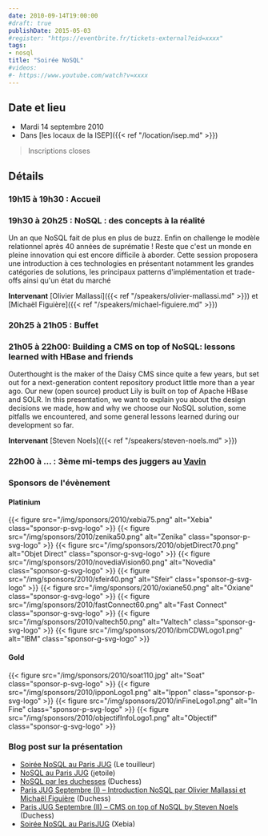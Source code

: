```yaml
---
date: 2010-09-14T19:00:00
#draft: true
publishDate: 2015-05-03
#register: "https://eventbrite.fr/tickets-external?eid=xxxx"
tags:
- nosql
title: "Soirée NoSQL"
#videos:
#- https://www.youtube.com/watch?v=xxxx
---
```


## Date et lieu

* Mardi 14 septembre 2010
* Dans [les locaux de la ISEP]({{< ref "/location/isep.md" >}})

> Inscriptions closes

## Détails

### 19h15 à 19h30 : Accueil

### 19h30 à 20h25 : NoSQL : des concepts à la réalité

Un an que NoSQL fait de plus en plus de buzz. Enfin on challenge le modèle relationnel après 40 années de suprématie ! Reste que c'est un monde en pleine innovation qui est encore difficile à aborder. Cette session proposera une introduction à ces technologies en présentant notamment les grandes catégories de solutions, les principaux patterns d'implémentation et trade-offs ainsi qu'un état du marché

**Intervenant**  [Olivier Mallassi]({{< ref "/speakers/olivier-mallassi.md" >}}) et [Michaël Figuière]({{< ref "/speakers/michael-figuiere.md" >}})

### 20h25 à 21h05 : Buffet

### 21h05 à 22h00: Building a CMS on top of NoSQL: lessons learned with HBase and friends

Outerthought is the maker of the Daisy CMS since quite a few years, but set out for a next-generation content repository product little more than a year ago. Our new (open source) product Lily is built on top of Apache HBase and SOLR. In this presentation, we want to explain you about the design decisions we made, how and why we choose our NoSQL solution, some pitfalls we encountered, and some general lessons learned during our development so far.

**Intervenant**  [Steven Noels]({{< ref "/speakers/steven-noels.md" >}})

### 22h00 à  ... : 3ème mi-temps des juggers au [Vavin](https://www.google.com/maps/dir//48.84398,2.330533/@48.8439685,2.2603067,12z)

### Sponsors de l'évènement

#### Platinium

{{< figure src="/img/sponsors/2010/xebia75.png" alt="Xebia" class="sponsor-p-svg-logo" >}}
{{< figure src="/img/sponsors/2010/zenika50.png" alt="Zenika" class="sponsor-p-svg-logo" >}}
{{< figure src="/img/sponsors/2010/objetDirect70.png" alt="Objet Direct" class="sponsor-g-svg-logo" >}}
{{< figure src="/img/sponsors/2010/novediaVision60.png" alt="Novedia" class="sponsor-g-svg-logo" >}}
{{< figure src="/img/sponsors/2010/sfeir40.png" alt="Sfeir" class="sponsor-g-svg-logo" >}}
{{< figure src="/img/sponsors/2010/oxiane50.png" alt="Oxiane" class="sponsor-g-svg-logo" >}}
{{< figure src="/img/sponsors/2010/fastConnect60.png" alt="Fast Connect" class="sponsor-g-svg-logo" >}}
{{< figure src="/img/sponsors/2010/valtech50.png" alt="Valtech" class="sponsor-g-svg-logo" >}}
{{< figure src="/img/sponsors/2010/ibmCDWLogo1.png" alt="IBM" class="sponsor-g-svg-logo" >}}

#### Gold

{{< figure src="/img/sponsors/2010/soat110.jpg" alt="Soat" class="sponsor-p-svg-logo" >}}
{{< figure src="/img/sponsors/2010/ipponLogo1.png" alt="Ippon" class="sponsor-p-svg-logo" >}}
{{< figure src="/img/sponsors/2010/inFineLogo1.png" alt="In Fine" class="sponsor-p-svg-logo" >}}
{{< figure src="/img/sponsors/2010/objectifInfoLogo1.png" alt="Objectif" class="sponsor-g-svg-logo" >}}

### Blog post sur la présentation

* [Soirée NoSQL au Paris JUG](http://www.touilleur-express.fr/2010/09/15/soiree-nosql-au-parisjug/) (Le touilleur)
* [NoSQL au Paris JUG](https://jetoile.blogspot.com/2010/09/nosql-au-paris-jug.html) (jetoile)
* [NoSQL par les duchesses](https://www.duchess-france.fr/les-conferences/2010/09/08/soiree-nosql-au-parisjug-1409.html) (Duchess)
* [Paris JUG Septembre (I) – Introduction NoSQL par Olivier Mallassi et Michaël Figuière](https://www.duchess-france.fr/les-conferences/2010/09/21/paris-jug-septembre-i-introduction-nosql-par-olivier-mallassi-et-michael-figuiere.html) (Duchess)
* [Paris JUG Septembre (II) – CMS on top of NoSQL by Steven Noels](https://www.duchess-france.fr/les-conferences/2010/09/21/paris-jug-septembre-ii-cms-on-top-of-nosql-by-steven-noels.html) (Duchess)
* [Soirée NoSQL au ParisJUG](http://blog.xebia.fr/2010/09/10/soiree-nosql-au-parisjug/) (Xebia)
